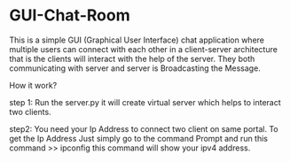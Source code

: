 # GUI-Chat-Room
This is a simple GUI (Graphical User Interface) chat application where multiple users can connect with each other in a client-server architecture that is the clients will interact with the help of the server. They both communicating with server and server is Broadcasting the Message.

How it work?

step 1:
      Run the server.py it will create virtual server which helps to interact two clients.
      
step2:
    You need your Ip Address to connect two client on same portal.
    To get the Ip Address Just simply go to the command Prompt and run this command >> ipconfig
    this command will show your ipv4 address.

     
